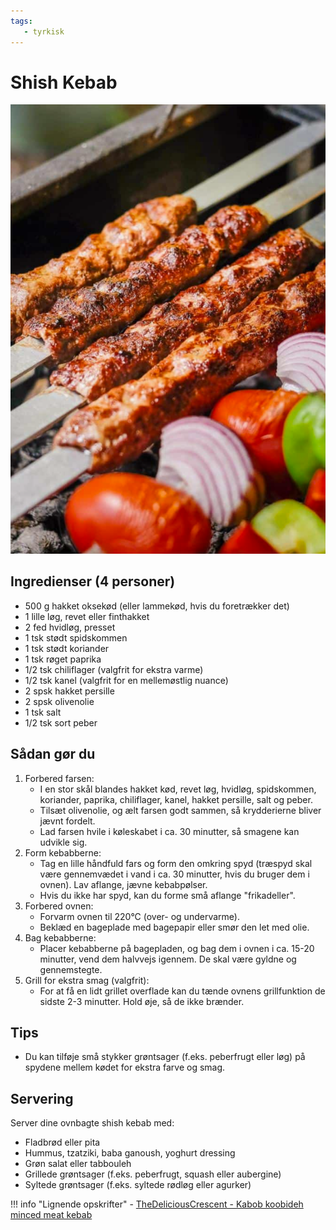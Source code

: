 ```yaml
---
tags:
   - tyrkisk
---
```


# Shish Kebab

![alt text](../../attachments/shish-kebab.png)

## Ingredienser (4 personer)
- 500 g hakket oksekød (eller lammekød, hvis du foretrækker det)
- 1 lille løg, revet eller finthakket
- 2 fed hvidløg, presset
- 1 tsk stødt spidskommen
- 1 tsk stødt koriander
- 1 tsk røget paprika
- 1/2 tsk chiliflager (valgfrit for ekstra varme)
- 1/2 tsk kanel (valgfrit for en mellemøstlig nuance)
- 2 spsk hakket persille
- 2 spsk olivenolie
- 1 tsk salt
- 1/2 tsk sort peber

## Sådan gør du

1. Forbered farsen:
   - I en stor skål blandes hakket kød, revet løg, hvidløg, spidskommen, koriander, paprika, chiliflager, kanel, hakket persille, salt og peber.
   - Tilsæt olivenolie, og ælt farsen godt sammen, så krydderierne bliver jævnt fordelt.
   - Lad farsen hvile i køleskabet i ca. 30 minutter, så smagene kan udvikle sig.
2. Form kebabberne:
   - Tag en lille håndfuld fars og form den omkring spyd (træspyd skal være gennemvædet i vand i ca. 30 minutter, hvis du bruger dem i ovnen). Lav aflange, jævne kebabpølser.
   - Hvis du ikke har spyd, kan du forme små aflange "frikadeller".
3. Forbered ovnen:
   - Forvarm ovnen til 220°C (over- og undervarme).
   - Beklæd en bageplade med bagepapir eller smør den let med olie.
4. Bag kebabberne:
   - Placer kebabberne på bagepladen, og bag dem i ovnen i ca. 15-20 minutter, vend dem halvvejs igennem. De skal være gyldne og gennemstegte.
5. Grill for ekstra smag (valgfrit):
   - For at få en lidt grillet overflade kan du tænde ovnens grillfunktion de sidste 2-3 minutter. Hold øje, så de ikke brænder.

## Tips
- Du kan tilføje små stykker grøntsager (f.eks. peberfrugt eller løg) på spydene mellem kødet for ekstra farve og smag.

## Servering
Server dine ovnbagte shish kebab med:
- Fladbrød eller pita
- Hummus, tzatziki, baba ganoush, yoghurt dressing
- Grøn salat eller tabbouleh
- Grillede grøntsager (f.eks. peberfrugt, squash eller aubergine)
- Syltede grøntsager (f.eks. syltede rødløg eller agurker)


!!! info "Lignende opskrifter"
    - [TheDeliciousCrescent - Kabob koobideh minced meat kebab](https://www.thedeliciouscrescent.com/kabob-koobideh-minced-meat-kebab/)